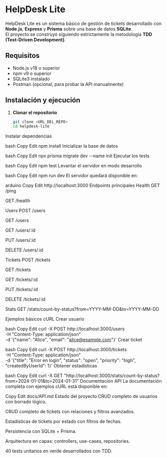 # HelpDesk Lite

HelpDesk Lite es un sistema básico de gestión de tickets desarrollado con **Node.js**, **Express** y **Prisma** sobre una base de datos **SQLite**.  
El proyecto se construyó siguiendo estrictamente la metodología **TDD (Test-Driven Development)**.

## Requisitos

- Node.js v18 o superior  
- npm v9 o superior  
- SQLite3 instalado  
- Postman (opcional, para probar la API manualmente)

## Instalación y ejecución

1. **Clonar el repositorio**
   ```bash
   git clone <URL_DEL_REPO>
   cd helpdesk-lite
Instalar dependencias

bash
Copy
Edit
npm install
Inicializar la base de datos

bash
Copy
Edit
npx prisma migrate dev --name init
Ejecutar los tests

bash
Copy
Edit
npm test
Levantar el servidor en modo desarrollo

bash
Copy
Edit
npm run dev
El servidor quedará disponible en:

arduino
Copy
Edit
http://localhost:3000
Endpoints principales
Health
GET /ping

GET /health

Users
POST /users

GET /users

GET /users/:id

PUT /users/:id

DELETE /users/:id

Tickets
POST /tickets

GET /tickets

GET /tickets/:id

PUT /tickets/:id

DELETE /tickets/:id

Stats
GET /stats/count-by-status?from=YYYY-MM-DD&to=YYYY-MM-DD

Ejemplos básicos cURL
Crear usuario

bash
Copy
Edit
curl -X POST http://localhost:3000/users \
  -H "Content-Type: application/json" \
  -d '{"name": "Alice", "email": "alice@example.com"}'
Crear ticket

bash
Copy
Edit
curl -X POST http://localhost:3000/tickets \
  -H "Content-Type: application/json" \
  -d '{"title": "Error en login", "status": "open", "priority": "high", "createdByUserId": 1}'
Obtener estadísticas

bash
Copy
Edit
curl -X GET "http://localhost:3000/stats/count-by-status?from=2024-01-01&to=2024-01-31"
Documentación API
La documentación completa con ejemplos cURL está disponible en:

Copy
Edit
docs/API.md
Estado del proyecto
CRUD completo de usuarios con borrado lógico.

CRUD completo de tickets con relaciones y filtros avanzados.

Estadísticas de tickets por estado con filtros de fechas.

Persistencia con SQLite + Prisma.

Arquitectura en capas: controllers, use-cases, repositories.

40 tests unitarios en verde desarrollados con TDD.